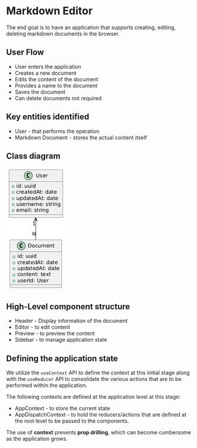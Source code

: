 # Markdown Editor

The end goal is to have an application that supports creating, editing, deleting markdown documents in the browser.

## User Flow

- User enters the application
- Creates a new document
- Edits the content of the document
- Provides a name to the document
- Saves the document
- Can delete documents not required

## Key entities identified

- User - that performs the operation
- Markdown Document - stores the actual content itself

## Class diagram

![Class Diagram](./diagrams/class-diagram.png)

## High-Level component structure

- Header - Display information of the document
- Editor - to edit content
- Preview - to preview the content
- Sidebar - to manage application state

## Defining the application state

We utilize the `useContext` API to define the context at this initial stage along with the `useReducer` API to consolidate the various actions that are to be performed within the application.

The following contexts are defined at the application level at this stage:

- AppContext - to store the current state
- AppDispatchContext - to hold the reducers/actions that are defined at the root level to be passed to the components.

The use of **context** prevents **prop drilling**, which can become cumbersome as the application grows.
